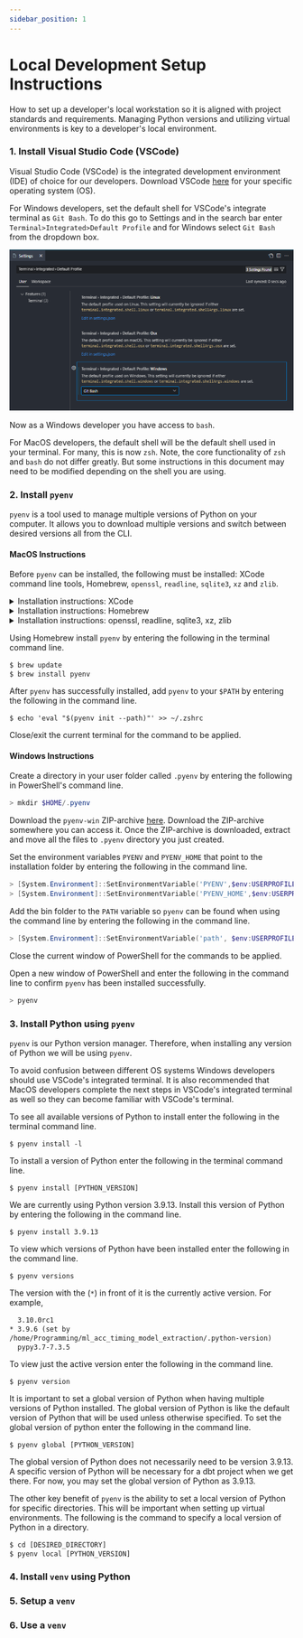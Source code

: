 ```yaml
---
sidebar_position: 1
---
```


# Local Development Setup Instructions
How to set up a developer's local workstation so it is aligned with project standards and requirements. Managing Python versions and utilizing virtual environments is key to a developer's local environment.

### 1. Install Visual Studio Code (VSCode)
Visual Studio Code (VSCode) is the integrated development environment (IDE) of choice for our developers. Download VSCode [here](https://code.visualstudio.com/) for your specific operating system (OS).

For Windows developers, set the default shell for VSCode's integrate terminal as `Git Bash`. To do this go to Settings and in the search bar enter `Terminal>Integrated>Default Profile` and for Windows select `Git Bash` from the dropdown box.

![Windows VSCode Default Shell](/img/onboarding/windows_vscode_terminal_default.png)

Now as a Windows developer you have access to `bash`.

For MacOS developers, the default shell will be the default shell used in your terminal. For many, this is now `zsh`. Note, the core functionality of `zsh` and `bash` do not differ greatly. But some instructions in this document may need to be modified depending on the shell you are using. 


### 2. Install `pyenv`
`pyenv` is a tool used to manage multiple versions of Python on your computer. It allows you to download multiple versions and switch between desired versions all from the CLI. 

#### MacOS Instructions
Before `pyenv` can be installed, the following must be installed:
XCode command line tools, Homebrew, `openssl`, `readline`, `sqlite3`, `xz` and `zlib`.

<details>
<summary> Installation instructions: XCode </summary>

To check if XCode is installed already, in the terminal command line enter the following to print the location of the package.
```shell
$ xcode-select -p
```
If a directory is printed, then XCode is installed. For example,
```shell
/Library/Developer/CommandLineTools
```
If an error is printed, then XCode is not installed. For example,
```shell
xcode-select: error: unable to get active developer directory...
```
To install XCode enter the following in the command line.
```shell
$ xcode-select --install
```
</details>

<details>
<summary> Installation instructions: Homebrew </summary>

To check if Homebrew is installed already, in the terminal command line enter the following to print the version of the package.
```shell
$ brew --version
```
If a version is printed, then Homebrew is installed. For example,
```shell
Homebrew 2.2.2
```
If an error is printed, then Homebrew is not installed. For example,
```shell
brew: command not found
```
To install Hombrew enter the following in the command line.
```shell
$ /bin/bash -c "$(curl -fsSL https://raw.githubusercontent.com/Homebrew/install/HEAD/install.sh)"
```

</details>

<details>
<summary> Installation instructions: openssl, readline, sqlite3, xz, zlib </summary>

To install `openssl`, `readline`, `sqlite3`, `xz` and `zlib` libraries enter the following in the command line.
```shell
$ brew install openssl readline sqlite3 xz zlib
```
</details>

Using Homebrew install `pyenv` by entering the following in the terminal command line.
```shell
$ brew update
$ brew install pyenv
```

After `pyenv` has successfully installed, add `pyenv` to your `$PATH` by entering the following in the command line.
```shell
$ echo 'eval "$(pyenv init --path)"' >> ~/.zshrc
```

Close/exit the current terminal for the command to be applied.


#### Windows Instructions
Create a directory in your user folder called `.pyenv` by entering the following in PowerShell's command line.
```powershell
> mkdir $HOME/.pyenv
```
Download the `pyenv-win` ZIP-archive [here](https://github.com/pyenv-win/pyenv-win/archive/master.zip). Download the ZIP-archive somewhere you can access it. Once the ZIP-archive is downloaded, extract and move all the files to `.pyenv` directory you just created.

Set the environment variables `PYENV` and `PYENV_HOME` that point to the installation folder by entering the following in the command line.
```powershell
> [System.Environment]::SetEnvironmentVariable('PYENV',$env:USERPROFILE + "\.pyenv\pyenv-win\","User")
> [System.Environment]::SetEnvironmentVariable('PYENV_HOME',$env:USERPROFILE + "\.pyenv\pyenv-win\","User")
```

Add the bin folder to the `PATH` variable so `pyenv` can be found when using the command line by entering the following in the command line.
```powershell
> [System.Environment]::SetEnvironmentVariable('path', $env:USERPROFILE + "\.pyenv\pyenv-win\bin;" + $env:USERPROFILE + "\.pyenv\pyenv-win\shims;" + [System.Environment]::GetEnvironmentVariable('path', "User"),"User")
```

Close the current window of PowerShell for the commands to be applied.

Open a new window of PowerShell and enter the following in the command line to confirm `pyenv` has been installed successfully.
```powershell
> pyenv
```

### 3. Install Python using `pyenv`
`pyenv` is our Python version manager. Therefore, when installing any version of Python we will be using `pyenv`. 

To avoid confusion between different OS systems Windows developers should use VSCode's integrated terminal. It is also recommended that MacOS developers complete the next steps in VSCode's integrated terminal as well so they can become familiar with VSCode's terminal.

To see all available versions of Python to install enter the following in the terminal command line.
```shell
$ pyenv install -l
```

To install a version of Python enter the following in the terminal command line.
```shell
$ pyenv install [PYTHON_VERSION]
```

We are currently using Python version 3.9.13. Install this version of Python by entering the following in the command line.
```shell
$ pyenv install 3.9.13
```

To view which versions of Python have been installed enter the following in the command line.
```shell
$ pyenv versions
```
The version with the (`*`) in front of it is the currently active version. For example,
```shell
  3.10.0rc1
* 3.9.6 (set by /home/Programming/ml_acc_timing_model_extraction/.python-version)
  pypy3.7-7.3.5
```

To view just the active version enter the following in the command line.
```shell
$ pyenv version
```
It is important to set a global version of Python when having multiple versions of Python installed. The global version of Python is like the default version of Python that will be used unless otherwise specified. To set the global version of python enter the following in the command line.
```shell
$ pyenv global [PYTHON_VERSION]
```

The global version of Python does not necessarily need to be version 3.9.13. A specific version of Python will be necessary for a dbt project when we get there. For now, you may set the global version of Python as 3.9.13.

The other key benefit of `pyenv` is the ability to set a local version of Python for specific directories. This will be important when setting up virtual environments. The following is the command to specify a local version of Python in a directory.
```shell
$ cd [DESIRED_DIRECTORY]
$ pyenv local [PYTHON_VERSION]
```
### 4. Install `venv` using Python

### 5. Setup a `venv`

### 6. Use a `venv`